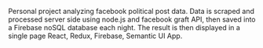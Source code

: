 Personal project analyzing facebook political post data. Data is scraped and processed server side using node.js and facebook graft API, then saved into a Firebase noSQL database each night. The result is then displayed in a single page React, Redux, Firebase, Semantic UI App.
